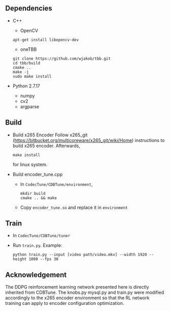 ## Dependencies

- C++
   - OpenCV


   ```OpenCV
   apt-get install libopencv-dev
   ```
   
   - oneTBB


   ```TBB
   git clone https://github.com/wjakob/tbb.git
   cd tbb/build
   cmake ..
   make -j
   sudo make install
   ```
 
- Python 2.7.17
   - numpy
   - cv2
   - argparse


## Build

- Build x265 Encoder
   Follow x265_git (https://bitbucket.org/multicoreware/x265_git/wiki/Home) instructions to build x265 encoder. Afterwards, 
   
   ```x265
   make install
   ```
   
   for linux system. 
- Build encoder_tune.cpp
   - In `CodecTune/CDBTune/environment`,
   
      ```mkdir
      mkdir build
      cmake .. && make
      ```
      
   - Copy `encoder_tune.so` and replace it in `environment`

## Train

- In `CodecTune/CDBTune/tuner`
- Run `train.py`. Example:

   ```train
   python train.py --input [video path/video.mkv] --width 1920 --height 1080 --fps 30
   ```

## Acknowledgement
The DDPG reinforcement learning network presented here is directly inherited from CDBTune. The knobs.py mysql.py and train.py were modified accordingly to the x265 encoder environment so that the RL network training can apply to encoder configuration optimization. 

